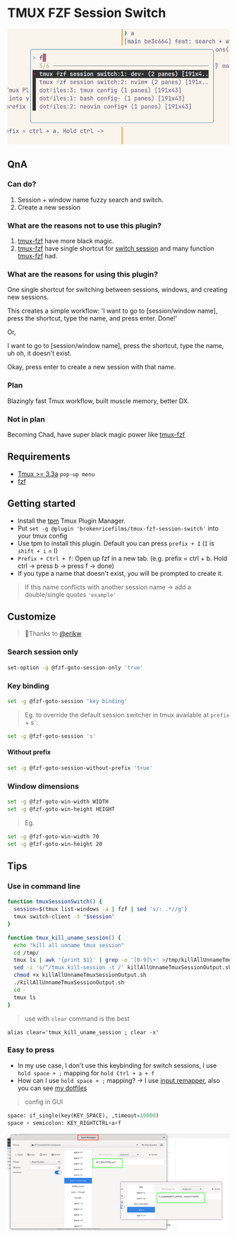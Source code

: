 # TMUX FZF Session Switch

![preview img](/img/preview.png)

## QnA

### Can do?

1. Session + window name fuzzy search and switch.
2. Create a new session

### What are the reasons not to use this plugin?

1. [tmux-fzf](https://github.com/sainnhe/tmux-fzf) have more black magic.
2. [tmux-fzf](https://github.com/sainnhe/tmux-fzf) have single shortcut for [switch session](https://github.com/sainnhe/tmux-fzf/issues/6) and many function [tmux-fzf](https://github.com/sainnhe/tmux-fzf) had.

### What are the reasons for using this plugin?

One single shortcut for switching between sessions, windows, and creating new sessions.

This creates a simple workflow: 'I want to go to [session/window name], press the shortcut, type the name, and press enter. Done!'

Or,

I want to go to [session/window name], press the shortcut, type the name, uh oh, it doesn't exist.

Okay, press enter to create a new session with that name.

### Plan

Blazingly fast Tmux workflow, built muscle memory, better DX.

### Not in plan

Becoming Chad, have super black magic power like [tmux-fzf](https://github.com/sainnhe/tmux-fzf)

## Requirements

- [Tmux >= 3.3a](https://github.com/brokenricefilms/tmux-fzf-session-switch/pull/5/files) `pop-up menu`
- [fzf](https://github.com/junegunn/fzf)

## Getting started

- Install the [tpm](https://github.com/tmux-plugins/tpm) Tmux Plugin Manager.
- Put `set -g @plugin 'brokenricefilms/tmux-fzf-session-switch'` into your tmux config
- Use tpm to install this plugin. Default you can press `prefix + I` (`I` is
  `shift + i` = I)
- `Prefix + Ctrl + f`: Open up fzf in a new tab. (e.g. prefix = ctrl + b. Hold ctrl -> press b -> press f -> done)
- If you type a name that doesn't exist, you will be prompted to create it.

> If this name conflicts with another session name -> add a double/single quotes `'example'`

## Customize

> 🫰Thanks to [@erikw](https://github.com/erikw)

### Search session only

```bash
set-option -g @fzf-goto-session-only 'true'
```

### Key binding

```bash
set -g @fzf-goto-session 'key binding'
```

> Eg. to override the default session switcher in tmux available at `prefix` + s`:

```bash
set -g @fzf-goto-session 's'
```

#### Without prefix

```bash
set -g @fzf-goto-session-without-prefix 'true'
```

### Window dimensions

```bash
set -g @fzf-goto-win-width WIDTH
set -g @fzf-goto-win-height HEIGHT
```

> Eg.

```bash
set -g @fzf-goto-win-width 70
set -g @fzf-goto-win-height 20
```

## Tips

### Use in command line

```bash
function tmuxSessionSwitch() {
  session=$(tmux list-windows -a | fzf | sed 's/: .*//g')
  tmux switch-client -t "$session"
}
```

```bash
function tmux_kill_uname_session() {
  echo "kill all unname tmux session"
  cd /tmp/
  tmux ls | awk '{print $1}' | grep -o '[0-9]\+' >/tmp/killAllUnnameTmuxSessionOutput.sh
  sed -i 's/^/tmux kill-session -t /' killAllUnnameTmuxSessionOutput.sh
  chmod +x killAllUnnameTmuxSessionOutput.sh
  ./killAllUnnameTmuxSessionOutput.sh
  cd -
  tmux ls
}
```

> use with `clear` command is the best

```
alias clear='tmux_kill_uname_session ; clear -x'
```

### Easy to press

- In my use case, I don't use this keybinding for switch sessions, I use `hold space + ;` mapping for `hold Ctrl + a + f`
- How can I use `hold space + ;` mapping?
  -> I use [input remapper](https://github.com/sezanzeb/input-remapper), also you can see [my dotfiles](https://github.com/brokenricefilms/dotfiles)

> config in GUI

```python
space: if_single(key(KEY_SPACE), ,timeout=10000)
space + semicolon: KEY_RIGHTCTRL+a+f
```

![input remapper][img_input_remapper]

[img_input_remapper]: ./img/input_remapper.png
